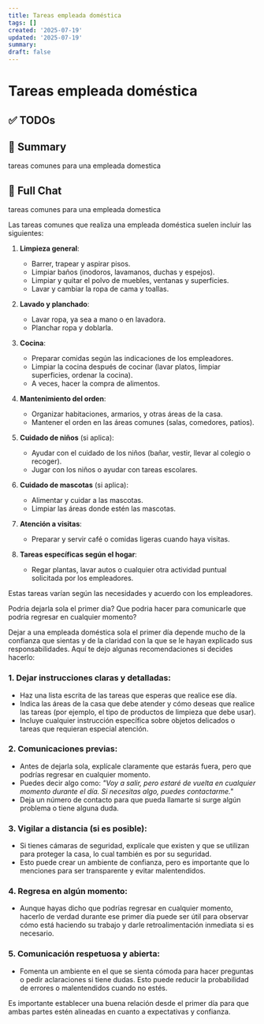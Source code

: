 ```yaml
---
title: Tareas empleada doméstica
tags: []
created: '2025-07-19'
updated: '2025-07-19'
summary:
draft: false
---
```


# Tareas empleada doméstica

## ✅ TODOs


## 📌 Summary
tareas comunes para una empleada domestica

## 🧠 Full Chat


tareas comunes para una empleada domestica



Las tareas comunes que realiza una empleada doméstica suelen incluir las siguientes:

1. **Limpieza general**:
   - Barrer, trapear y aspirar pisos.
   - Limpiar baños (inodoros, lavamanos, duchas y espejos).
   - Limpiar y quitar el polvo de muebles, ventanas y superficies.
   - Lavar y cambiar la ropa de cama y toallas.

2. **Lavado y planchado**:
   - Lavar ropa, ya sea a mano o en lavadora.
   - Planchar ropa y doblarla.

3. **Cocina**:
   - Preparar comidas según las indicaciones de los empleadores.
   - Limpiar la cocina después de cocinar (lavar platos, limpiar superficies, ordenar la cocina).
   - A veces, hacer la compra de alimentos.

4. **Mantenimiento del orden**:
   - Organizar habitaciones, armarios, y otras áreas de la casa.
   - Mantener el orden en las áreas comunes (salas, comedores, patios).

5. **Cuidado de niños** (si aplica):
   - Ayudar con el cuidado de los niños (bañar, vestir, llevar al colegio o recoger).
   - Jugar con los niños o ayudar con tareas escolares.

6. **Cuidado de mascotas** (si aplica):
   - Alimentar y cuidar a las mascotas.
   - Limpiar las áreas donde estén las mascotas.

7. **Atención a visitas**:
   - Preparar y servir café o comidas ligeras cuando haya visitas.

8. **Tareas específicas según el hogar**:
   - Regar plantas, lavar autos o cualquier otra actividad puntual solicitada por los empleadores.

Estas tareas varían según las necesidades y acuerdo con los empleadores.

Podria dejarla sola el primer dia? Que podria hacer para comunicarle que podria regresar en cualquier momento?



Dejar a una empleada doméstica sola el primer día depende mucho de la confianza que sientas y de la claridad con la que se le hayan explicado sus responsabilidades. Aquí te dejo algunas recomendaciones si decides hacerlo:

### 1. **Dejar instrucciones claras y detalladas**:
   - Haz una lista escrita de las tareas que esperas que realice ese día.
   - Indica las áreas de la casa que debe atender y cómo deseas que realice las tareas (por ejemplo, el tipo de productos de limpieza que debe usar).
   - Incluye cualquier instrucción específica sobre objetos delicados o tareas que requieran especial atención.

### 2. **Comunicaciones previas**:
   - Antes de dejarla sola, explícale claramente que estarás fuera, pero que podrías regresar en cualquier momento.
   - Puedes decir algo como: *"Voy a salir, pero estaré de vuelta en cualquier momento durante el día. Si necesitas algo, puedes contactarme."*
   - Deja un número de contacto para que pueda llamarte si surge algún problema o tiene alguna duda.

### 3. **Vigilar a distancia (si es posible)**:
   - Si tienes cámaras de seguridad, explícale que existen y que se utilizan para proteger la casa, lo cual también es por su seguridad.
   - Esto puede crear un ambiente de confianza, pero es importante que lo menciones para ser transparente y evitar malentendidos.

### 4. **Regresa en algún momento**:
   - Aunque hayas dicho que podrías regresar en cualquier momento, hacerlo de verdad durante ese primer día puede ser útil para observar cómo está haciendo su trabajo y darle retroalimentación inmediata si es necesario.

### 5. **Comunicación respetuosa y abierta**:
   - Fomenta un ambiente en el que se sienta cómoda para hacer preguntas o pedir aclaraciones si tiene dudas. Esto puede reducir la probabilidad de errores o malentendidos cuando no estés.

Es importante establecer una buena relación desde el primer día para que ambas partes estén alineadas en cuanto a expectativas y confianza.
